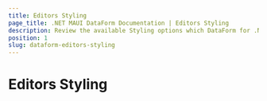```yaml
---
title: Editors Styling
page_title: .NET MAUI DataForm Documentation | Editors Styling
description: Review the available Styling options which DataForm for .NET MAUI control provides for its editors.
position: 1
slug: dataform-editors-styling
---
```


# Editors Styling

